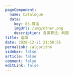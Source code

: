 ```yaml
---
pageComponent: 
  name: Catalogue
  data: 
    key: 03.算法
    imgUrl: /img/other.png
    description: 各类算法，刷题
title: 运维
date: 2020-12-21 21:50:55
permalink: /algorithm
sidebar: false
article: false
comment: false
editLink: false
---
```

